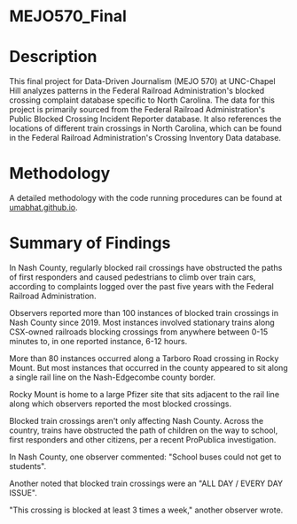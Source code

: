 # MEJO570_Final

# Description  
This final project for Data-Driven Journalism (MEJO 570) at UNC-Chapel Hill analyzes patterns in the Federal Railroad Administration's blocked crossing complaint database specific to North Carolina. The data for this project is primarily sourced from the Federal Railroad Administration's Public Blocked Crossing Incident Reporter database. It also references the locations of different train crossings in North Carolina, which can be found in the Federal Railroad Administration's Crossing Inventory Data database.

# Methodology 
A detailed methodology with the code running procedures can be found at [umabhat.github.io](https://umaxbhat.github.io/umabhat.github.io/). 

# Summary of Findings
In Nash County, regularly blocked rail crossings have obstructed the paths of first responders and caused pedestrians to climb over train cars, according to complaints logged over the past five years with the Federal Railroad Administration. 

Observers reported more than 100 instances of blocked train crossings in Nash County since 2019. Most instances involved stationary trains along CSX-owned railroads blocking crossings from anywhere between 0-15 minutes to, in one reported instance, 6-12 hours. 

More than 80 instances occurred along a Tarboro Road crossing in Rocky Mount. But most instances that occurred in the county appeared to sit along a single rail line on the Nash-Edgecombe county border. 

Rocky Mount is home to a large Pfizer site that sits adjacent to the rail line along which observers reported the most blocked crossings. 

Blocked train crossings aren't only affecting Nash County. Across the country, trains have obstructed the path of children on the way to school, first responders and other citizens, per a recent ProPublica investigation. 

In Nash County, one observer commented: "School buses could not get to students". 

Another noted that blocked train crossings were an "ALL DAY / EVERY DAY ISSUE".  

"This crossing is blocked at least 3 times a week," another observer wrote.

